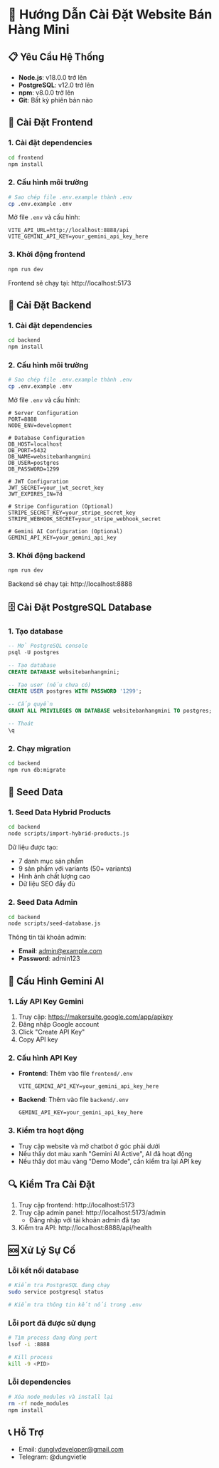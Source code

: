 # 🚀 Hướng Dẫn Cài Đặt Website Bán Hàng Mini

## 📋 Yêu Cầu Hệ Thống

- **Node.js**: v18.0.0 trở lên
- **PostgreSQL**: v12.0 trở lên
- **npm**: v8.0.0 trở lên
- **Git**: Bất kỳ phiên bản nào

## 🔧 Cài Đặt Frontend

### 1. Cài đặt dependencies

```bash
cd frontend
npm install
```

### 2. Cấu hình môi trường

```bash
# Sao chép file .env.example thành .env
cp .env.example .env
```

Mở file `.env` và cấu hình:

```env
VITE_API_URL=http://localhost:8888/api
VITE_GEMINI_API_KEY=your_gemini_api_key_here
```

### 3. Khởi động frontend

```bash
npm run dev
```

Frontend sẽ chạy tại: http://localhost:5173

## 🔧 Cài Đặt Backend

### 1. Cài đặt dependencies

```bash
cd backend
npm install
```

### 2. Cấu hình môi trường

```bash
# Sao chép file .env.example thành .env
cp .env.example .env
```

Mở file `.env` và cấu hình:

```env
# Server Configuration
PORT=8888
NODE_ENV=development

# Database Configuration
DB_HOST=localhost
DB_PORT=5432
DB_NAME=websitebanhangmini
DB_USER=postgres
DB_PASSWORD=1299

# JWT Configuration
JWT_SECRET=your_jwt_secret_key
JWT_EXPIRES_IN=7d

# Stripe Configuration (Optional)
STRIPE_SECRET_KEY=your_stripe_secret_key
STRIPE_WEBHOOK_SECRET=your_stripe_webhook_secret

# Gemini AI Configuration (Optional)
GEMINI_API_KEY=your_gemini_api_key
```

### 3. Khởi động backend

```bash
npm run dev
```

Backend sẽ chạy tại: http://localhost:8888

## 🗄️ Cài Đặt PostgreSQL Database

### 1. Tạo database

```sql
-- Mở PostgreSQL console
psql -U postgres

-- Tạo database
CREATE DATABASE websitebanhangmini;

-- Tạo user (nếu chưa có)
CREATE USER postgres WITH PASSWORD '1299';

-- Cấp quyền
GRANT ALL PRIVILEGES ON DATABASE websitebanhangmini TO postgres;

-- Thoát
\q
```

### 2. Chạy migration

```bash
cd backend
npm run db:migrate
```

## 🌱 Seed Data

### 1. Seed Data Hybrid Products

```bash
cd backend
node scripts/import-hybrid-products.js
```

Dữ liệu được tạo:

- 7 danh mục sản phẩm
- 9 sản phẩm với variants (50+ variants)
- Hình ảnh chất lượng cao
- Dữ liệu SEO đầy đủ

### 2. Seed Data Admin

```bash
cd backend
node scripts/seed-database.js
```

Thông tin tài khoản admin:

- **Email**: admin@example.com
- **Password**: admin123

## 🤖 Cấu Hình Gemini AI

### 1. Lấy API Key Gemini

1. Truy cập: https://makersuite.google.com/app/apikey
2. Đăng nhập Google account
3. Click "Create API Key"
4. Copy API key

### 2. Cấu hình API Key

- **Frontend**: Thêm vào file `frontend/.env`

  ```
  VITE_GEMINI_API_KEY=your_gemini_api_key_here
  ```

- **Backend**: Thêm vào file `backend/.env`
  ```
  GEMINI_API_KEY=your_gemini_api_key_here
  ```

### 3. Kiểm tra hoạt động

- Truy cập website và mở chatbot ở góc phải dưới
- Nếu thấy dot màu xanh "Gemini AI Active", AI đã hoạt động
- Nếu thấy dot màu vàng "Demo Mode", cần kiểm tra lại API key

## 🔍 Kiểm Tra Cài Đặt

1. Truy cập frontend: http://localhost:5173
2. Truy cập admin panel: http://localhost:5173/admin
   - Đăng nhập với tài khoản admin đã tạo
3. Kiểm tra API: http://localhost:8888/api/health

## 🆘 Xử Lý Sự Cố

### Lỗi kết nối database

```bash
# Kiểm tra PostgreSQL đang chạy
sudo service postgresql status

# Kiểm tra thông tin kết nối trong .env
```

### Lỗi port đã được sử dụng

```bash
# Tìm process đang dùng port
lsof -i :8888

# Kill process
kill -9 <PID>
```

### Lỗi dependencies

```bash
# Xóa node_modules và install lại
rm -rf node_modules
npm install
```

## 📞 Hỗ Trợ

- Email: dunglvdeveloper@gmail.com
- Telegram: @dungvietle
